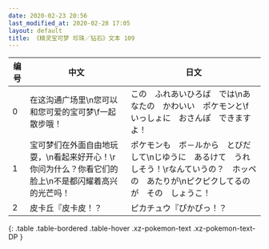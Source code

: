 ```yaml
---
date: 2020-02-23 20:56
last_modified_at: 2020-02-28 17:05
layout: default
title: 《精灵宝可梦 珍珠／钻石》文本 109
---
```

| 编号 | 中文 | 日文 |
| ---- | ---- | ---- |
| 0 | 在这沟通广场里\n您可以和您可爱的宝可梦\f一起散步哦！ | この　ふれあいひろば　では\nあなたの　かわいい　ポケモンと\fいっしょに　おさんぽ　できますよ！ |
| 1 | 宝可梦们在外面自由地玩耍，\n看起来好开心！\r你问为什么？你看它们的脸上\n不是都闪耀着高兴的光芒吗！ | ポケモンも　ボ－ルから　とびだして\nじゆうに　あるけて　うれしそう！\rなんていうの？　ホッペの　あたりが\nピクピクしてるのが　その　しょうこ！ |
| 2 | 皮卡丘『皮卡皮！？ | ピカチュウ『ぴかぴっ！？ |
{: .table .table-bordered .table-hover .xz-pokemon-text .xz-pokemon-text-DP }